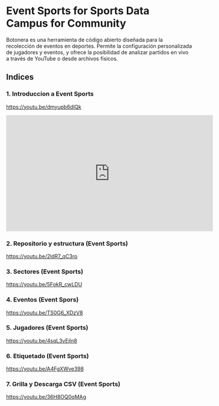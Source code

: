 
# Event Sports for Sports Data Campus for Community

Botonera es una herramienta de código abierto diseñada para la recolección de eventos en deportes. Permite la configuración personalizada de jugadores y eventos, y ofrece la posibilidad de analizar partidos en vivo a través de YouTube o desde archivos físicos.

## Indices

### 1.  Introduccion a Event Sports

https://youtu.be/dmyupb6dlQk

<iframe width="560" height="315" src="https://www.youtube.com/embed/dmyupb6dlQk?si=djv2BXSPxDsYWta1" title="YouTube video player" frameborder="0" allow="accelerometer; autoplay; clipboard-write; encrypted-media; gyroscope; picture-in-picture; web-share" allowfullscreen></iframe>


### 2. Repositorio y estructura (Event Sports)

https://youtu.be/2ldR7_qC3ro


### 3.  Sectores (Event Sports)

https://youtu.be/5FokR_cwLDU


### 4.  Eventos (Event Spors)

https://youtu.be/TS0G6_XDzV8


### 5.  Jugadores (Event Sports)

https://youtu.be/4sqL3vEjln8


### 6.  Etiquetado (Event Sports)

https://youtu.be/A4FgXWve398


### 7.  Grilla y Descarga CSV (Event Sports)

https://youtu.be/36H8OQ0qMAg

